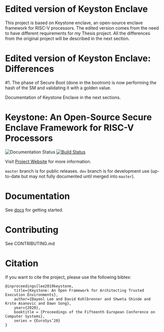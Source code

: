 # Edited version of Keyston Enclave

This project is based on Keystone enclave, an open-source enclave framework for RISC-V processors.
The edited version comes from the need to have different requirements for my Thesis project.
All the differences from the original project will be described in the next section.

# Edited version of Keyston Enclave: Differences 

#1. The phase of Secure Boot (done in the bootrom) is now performing the hash of the SM and validating it with a golden value.


Documentation of Keystone Enclave in the next sections.

# Keystone: An Open-Source Secure Enclave Framework for RISC-V Processors

![Documentation Status](https://readthedocs.org/projects/keystone-enclave/badge/)
[![Build Status](https://travis-ci.org/keystone-enclave/keystone.svg?branch=master)](https://travis-ci.org/keystone-enclave/keystone/)

Visit [Project Website](https://keystone-enclave.org) for more information.

`master` branch is for public releases.
`dev` branch is for development use (up-to-date but may not fully documented until merged into `master`).

# Documentation

See [docs](http://docs.keystone-enclave.org) for getting started.

# Contributing

See CONTRIBUTING.md

# Citation

If you want to cite the project, please use the following bibtex:

```
@inproceedings{lee2019keystone,
    title={Keystone: An Open Framework for Architecting Trusted Execution Environments},
    author={Dayeol Lee and David Kohlbrenner and Shweta Shinde and Krste Asanovic and Dawn Song},
    year={2020},
    booktitle = {Proceedings of the Fifteenth European Conference on Computer Systems},
    series = {EuroSys’20}
}
```

